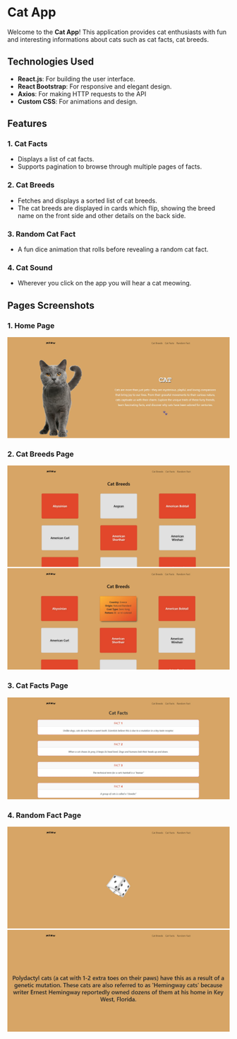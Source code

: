 # Cat App

Welcome to the **Cat App**! This application provides cat enthusiasts with fun and interesting informations about cats such as cat facts, cat breeds.


## Technologies Used
- **React.js**: For building the user interface.
- **React Bootstrap**: For responsive and elegant design.
- **Axios**: For making HTTP requests to the API
- **Custom CSS**: For animations and design.


## Features

### 1. **Cat Facts**
   - Displays a list of cat facts.
   - Supports pagination to browse through multiple pages of facts.

### 2. **Cat Breeds**
   - Fetches and displays a sorted list of cat breeds.
   - The cat breeds are displayed in cards which flip, showing the breed name on the front side and other details on the back side.

### 3. **Random Cat Fact**
   - A fun dice animation that rolls before revealing a random cat fact.
     
### 4. **Cat Sound**
   - Wherever you click on the app you will hear a cat meowing.


## Pages Screenshots

### 1. **Home Page**
   ![Home Page](https://github.com/AnaMarijaNikolovska/cat-app/blob/master/src/app-screenshots/HomePage.jpg)
   
### 2. **Cat Breeds Page**
   ![Cat Breeds 1](https://github.com/AnaMarijaNikolovska/cat-app/blob/master/src/app-screenshots/catbreeds1.jpg)
   ![Cat Breeds 2](https://github.com/AnaMarijaNikolovska/cat-app/blob/master/src/app-screenshots/catbreeds2.jpg)

### 3. **Cat Facts Page**
   ![Cat Facts](https://github.com/AnaMarijaNikolovska/cat-app/blob/master/src/app-screenshots/catfacts.jpg)

### 4. **Random Fact Page**
   ![Dice](https://github.com/AnaMarijaNikolovska/cat-app/blob/master/src/app-screenshots/randomfactdice.jpg)
   ![Random Fact](https://github.com/AnaMarijaNikolovska/cat-app/blob/master/src/app-screenshots/randomfact.jpg)
